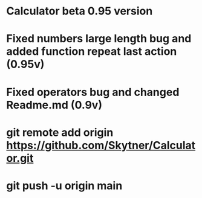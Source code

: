 # Calculator beta 0.95 version
# Fixed numbers large length bug and added function repeat last action (0.95v)
# Fixed operators bug and changed Readme.md (0.9v)
# git remote add origin https://github.com/Skytner/Calculator.git
# git push -u origin main
